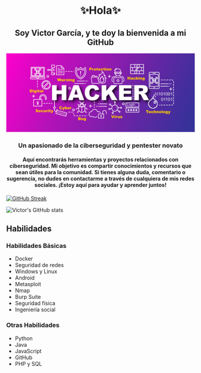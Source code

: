 <h1 align="center">✨Hola✨</h1>
<h2 align="center">Soy Victor García, y te doy la bienvenida a mi GitHub</h2>

<p align="center">
  <img src="img3.jpg" alt="Banner">
</p>

<h3 align="center">Un apasionado de la ciberseguridad y pentester novato</h3>
<h4 align="center">Aquí encontrarás herramientas y proyectos relacionados con ciberseguridad. Mi objetivo es compartir conocimientos y recursos que sean útiles para la comunidad. Si tienes alguna duda, comentario o sugerencia, no dudes en contactarme a través de cualquiera de mis redes sociales. ¡Estoy aquí para ayudar y aprender juntos!</h4>

[![GitHub Streak](https://github-readme-streak-stats.herokuapp.com/?user=anonymous-17-03&theme=dark)](https://git.io/streak-stats)

![Victor's GitHub stats](https://github-readme-stats.vercel.app/api?username=anonymous-17-03&show_icons=true&theme=dark)

## Habilidades

### Habilidades Básicas
- Docker
- Seguridad de redes
- Windows y Linux
- Android
- Metasploit
- Nmap
- Burp Suite
- Seguridad física
- Ingeniería social

### Otras Habilidades
- Python
- Java
- JavaScript
- GitHub
- PHP y SQL

